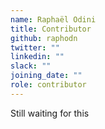 ```yaml
---
name: Raphaël Odini
title: Contributor
github: raphodn
twitter: ""
linkedin: ""
slack: ""
joining_date: ""
role: contributor
---
```


Still waiting for this
